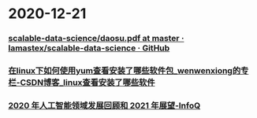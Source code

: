 
# 2020-12-21

### [scalable-data-science/daosu.pdf at master · lamastex/scalable-data-science · GitHub](https://github.com/lamastex/scalable-data-science/blob/master/read/daosu.pdf)

### [在linux下如何使用yum查看安装了哪些软件包_wenwenxiong的专栏-CSDN博客_linux查看安装了哪些软件](https://blog.csdn.net/wenwenxiong/article/details/51785221)

### [2020 年人工智能领域发展回顾和 2021 年展望-InfoQ](https://www.infoq.cn/article/IwwoZpxzukZjeLYBSLB7)